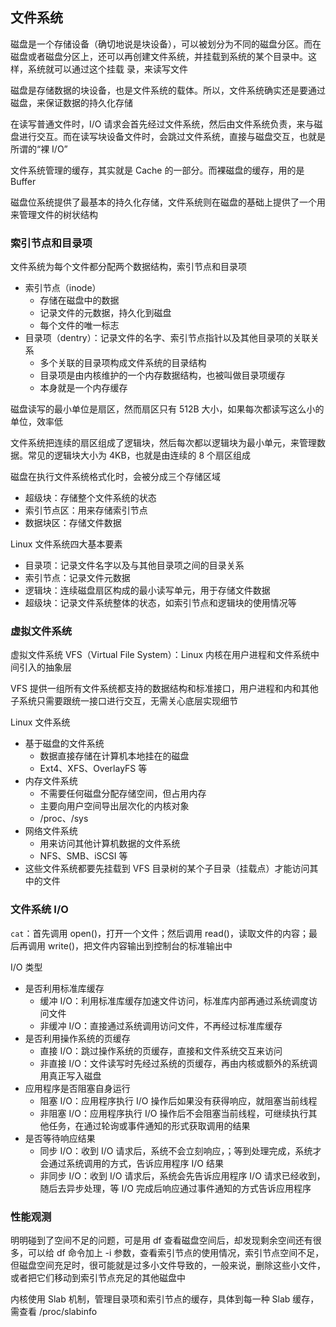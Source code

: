 ## 文件系统

磁盘是一个存储设备（确切地说是块设备），可以被划分为不同的磁盘分区。而在磁盘或者磁盘分区上，还可以再创建文件系统，并挂载到系统的某个目录中。这样，系统就可以通过这个挂载
录，来读写文件

磁盘是存储数据的块设备，也是文件系统的载体。所以，文件系统确实还是要通过磁盘，来保证数据的持久化存储

在读写普通文件时，I/O 请求会首先经过文件系统，然后由文件系统负责，来与磁盘进行交互。而在读写块设备文件时，会跳过文件系统，直接与磁盘交互，也就是所谓的“裸 I/O”

文件系统管理的缓存，其实就是 Cache 的一部分。而裸磁盘的缓存，用的是 Buffer

磁盘位系统提供了最基本的持久化存储，文件系统则在磁盘的基础上提供了一个用来管理文件的树状结构

### 索引节点和目录项

文件系统为每个文件都分配两个数据结构，索引节点和目录项
  - 索引节点（inode）
    - 存储在磁盘中的数据
    - 记录文件的元数据，持久化到磁盘
    - 每个文件的唯一标志
  - 目录项（dentry）：记录文件的名字、索引节点指针以及其他目录项的关联关系
    - 多个关联的目录项构成文件系统的目录结构
    - 目录项是由内核维护的一个内存数据结构，也被叫做目录项缓存
    - 本身就是一个内存缓存

磁盘读写的最小单位是扇区，然而扇区只有 512B 大小，如果每次都读写这么小的单位，效率低

文件系统把连续的扇区组成了逻辑块，然后每次都以逻辑块为最小单元，来管理数据。常见的逻辑块大小为 4KB，也就是由连续的 8 个扇区组成

磁盘在执行文件系统格式化时，会被分成三个存储区域
  - 超级块：存储整个文件系统的状态
  - 索引节点区：用来存储索引节点
  - 数据块区：存储文件数据

Linux 文件系统四大基本要素
  - 目录项：记录文件名字以及与其他目录项之间的目录关系
  - 索引节点：记录文件元数据
  - 逻辑块：连续磁盘扇区构成的最小读写单元，用于存储文件数据
  - 超级块：记录文件系统整体的状态，如索引节点和逻辑块的使用情况等

### 虚拟文件系统

虚拟文件系统 VFS（Virtual File System）：Linux 内核在用户进程和文件系统中间引入的抽象层

VFS 提供一组所有文件系统都支持的数据结构和标准接口，用户进程和内和其他子系统只需要跟统一接口进行交互，无需关心底层实现细节

Linux 文件系统
  - 基于磁盘的文件系统
    - 数据直接存储在计算机本地挂在的磁盘
    - Ext4、XFS、OverlayFS 等
  - 内存文件系统
    - 不需要任何磁盘分配存储空间，但占用内存
    - 主要向用户空间导出层次化的内核对象
    - /proc、/sys
  - 网络文件系统
    - 用来访问其他计算机数据的文件系统
    - NFS、SMB、iSCSI 等
  - 这些文件系统都要先挂载到 VFS 目录树的某个子目录（挂载点）才能访问其中的文件

### 文件系统 I/O

`cat`：首先调用 open()，打开一个文件；然后调用 read()，读取文件的内容；最后再调用 write()，把文件内容输出到控制台的标准输出中

I/O 类型
  - 是否利用标准库缓存
    - 缓冲 I/O：利用标准库缓存加速文件访问，标准库内部再通过系统调度访问文件
    - 非缓冲 I/O：直接通过系统调用访问文件，不再经过标准库缓存
  - 是否利用操作系统的页缓存
    - 直接 I/O：跳过操作系统的页缓存，直接和文件系统交互来访问
    - 非直接 I/O：文件读写时先经过系统的页缓存，再由内核或额外的系统调用真正写入磁盘
  - 应用程序是否阻塞自身运行
    - 阻塞 I/O：应用程序执行 I/O 操作后如果没有获得响应，就阻塞当前线程
    - 非阻塞 I/O：应用程序执行 I/O 操作后不会阻塞当前线程，可继续执行其他任务，在通过轮询或事件通知的形式获取调用的结果
  - 是否等待响应结果
    - 同步 I/O：收到 I/O 请求后，系统不会立刻响应，；等到处理完成，系统才会通过系统调用的方式，告诉应用程序 I/O 结果
    - 非同步 I/O：收到 I/O 请求后，系统会先告诉应用程序 I/O 请求已经收到，随后去异步处理，等 I/O 完成后响应通过事件通知的方式告诉应用程序

### 性能观测

明明碰到了空间不足的问题，可是用 df 查看磁盘空间后，却发现剩余空间还有很多，可以给 df 命令加上 -i 参数，查看索引节点的使用情况，索引节点空间不足，但磁盘空间充足时，很可能就是过多小文件导致的，一般来说，删除这些小文件，或者把它们移动到索引节点充足的其他磁盘中

内核使用 Slab 机制，管理目录项和索引节点的缓存，具体到每一种 Slab 缓存，需查看 /proc/slabinfo
